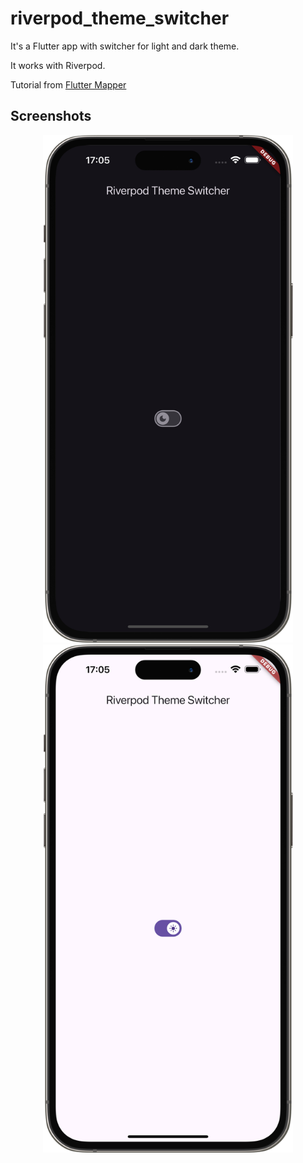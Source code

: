 # riverpod_theme_switcher

It's a Flutter app with switcher for light and dark theme.

It works with Riverpod.

Tutorial from [Flutter Mapper](https://www.youtube.com/watch?v=qZ21x_ugJjA)

## Screenshots

<p align="center">
  <img src="images/dark.png" alt="Dark Mode" width="400"/>
  <img src="images/light.png" alt="Light Mode" width="400"/>
</p>
